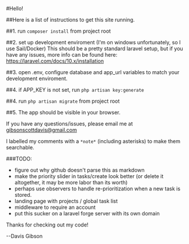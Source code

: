 #Hello!

##Here is a list of instructions to get this site running.

##1. run `composer install` from project root

##2. set up development enviroment (I'm on windows unfortunately, so I use Sail/Docker)
	This should be a pretty standard laravel setup, but if you have any issues,
	more info can be found here: https://laravel.com/docs/10.x/installation

##3. open .env, configure database and app_url variables to match your development enviroment.

##4. if APP_KEY is not set, run `php artisan key:generate`

##4. run `php artisan migrate` from project root

##5. The app should be visible in your browser.



If you have any questions/issues, please email me at gibsonscottdavis@gmail.com

I labelled my comments with a `*note*` (including asterisks) to make them searchable.



###TODO:
 - figure out why github doesn't parse this as markdown
 - make the priority slider in tasks/create look better (or delete it altogether, it may be more labor than its worth)
 - perhaps use observers to handle re-prioritization when a new task is stored.
 - landing page with projects / global task list
 - middleware to require an account
 - put this sucker on a laravel forge server with its own domain


Thanks for checking out my code!

--Davis Gibson
